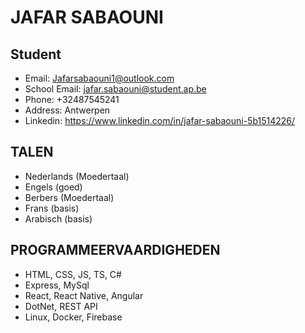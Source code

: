# JAFAR SABAOUNI

## Student
- Email: Jafarsabaouni1@outlook.com
- School Email: jafar.sabaouni@student.ap.be
- Phone: +32487545241
- Address: Antwerpen
- Linkedin: https://www.linkedin.com/in/jafar-sabaouni-5b1514226/
  

## TALEN
- Nederlands (Moedertaal)
- Engels (goed)
- Berbers (Moedertaal)
- Frans (basis)
- Arabisch (basis)


## PROGRAMMEERVAARDIGHEDEN
- HTML, CSS, JS, TS, C#
- Express, MySql
- React, React Native, Angular
- DotNet, REST API
- Linux, Docker, Firebase

